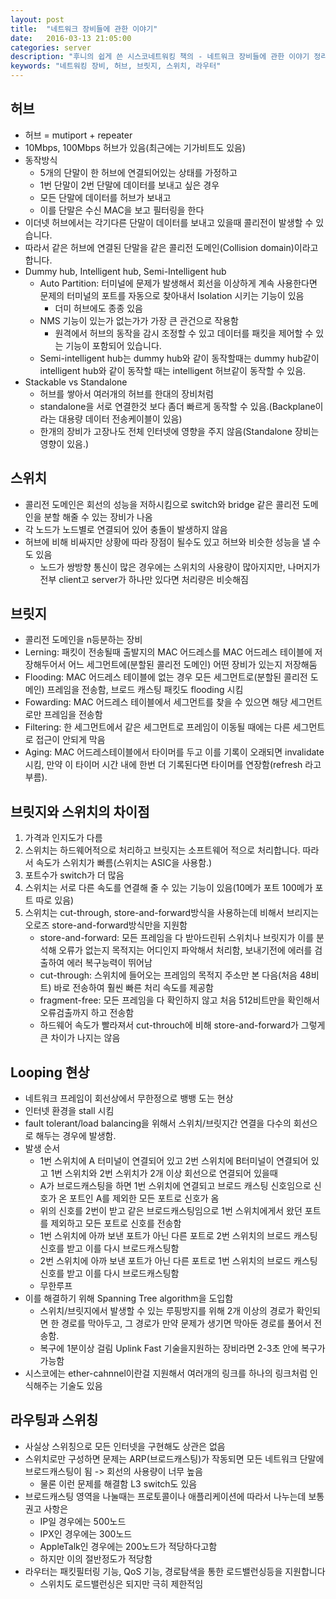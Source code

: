 ```yaml
---
layout: post
title:  "네트워크 장비들에 관한 이야기"
date:   2016-03-13 21:05:00
categories: server
description: "후니의 쉽게 쓴 시스코네트워킹 책의 - 네트워크 장비들에 관한 이야기 정리"
keywords: "네트워킹 장비, 허브, 브릿지, 스위치, 라우터"
---
```


## 허브

* 허브 = mutiport + repeater
* 10Mbps, 100Mbps 허브가 있음(최근에는 기가비트도 있음)
* 동작방식
    * 5개의 단말이 한 허브에 연결되어있는 상태를 가정하고
    * 1번 단말이 2번 단말에 데이터를 보내고 싶은 경우
    * 모든 단말에 데이터를 허브가 보내고
    * 이를 단말은 수신 MAC을 보고 필터링을 한다
* 이더넷 허브에서는 각기다른 단말이 데이터를 보내고 있을때 콜리전이 발생할 수 있습니다.
* 따라서 같은 허브에 연결된 단말을 같은 콜리전 도메인(Collision domain)이라고 합니다.
* Dummy hub, Intelligent hub, Semi-Intelligent hub
    * Auto Partition: 터미널에 문제가 발생해서 회선을 이상하게 계속 사용한다면 문제의 터미널의 포트를 자동으로 찾아내서 Isolation 시키는 기능이 있음
        * 더미 허브에도 종종 있음
    * NMS 기능이 있는가 없는가가 가장 큰 관건으로 작용함
        * 원격에서 허브의 동작을 감시 조정할 수 있고 데이터를 패킷을 제어할 수 있는 기능이 포함되어 있습니다.
    * Semi-intelligent hub는 dummy hub와 같이 동작할때는 dummy hub같이 intelligent hub와 같이 동작할 때는 intelligent 허브같이 동작할 수 있음.
* Stackable vs Standalone
    * 허브를 쌓아서 여러개의 허브를 한대의 장비처럼
    *  standalone을 서로 연결한것 보다 좀더 빠르게 동작할 수 있음.(Backplane이라는 대용량 데이터 전송케이블이 있음)
    *  한개의 장비가 고장나도 전체 인터넷에 영향을 주지 않음(Standalone 장비는 영향이 있음.)


## 스위치

* 콜리전 도메인은 회선의 성능을 저하시킴으로 switch와 bridge 같은 콜리전 도메인을 분할 해줄 수 있는 장비가 나옴
* 각 노드가 노드별로 연결되어 있어 충돌이 발생하지 않음
* 허브에 비해 비싸지만 상황에 따라 장점이 될수도 있고 허브와 비슷한 성능을 낼 수도 있음
    * 노드가 쌍방향 통신이 많은 경우에는 스위치의 사용량이 많아지지만, 나머지가 전부 client고 server가 하나만 있다면 처리량은 비슷해짐

## 브릿지

* 콜리전 도메인을 n등분하는 장비
* Lerning: 패킷이 전송될때 출발지의 MAC 어드레스를 MAC 어드레스 테이블에 저장해두어서 어느 세그먼트에(분할된 콜리전 도메인) 어떤 장비가 있는지 저장해둠
* Flooding: MAC 어드레스 테이블에 없는 경우 모든 세그먼트로(분할된 콜리전 도메인) 프레임을 전송함, 브로드 캐스팅 패킷도 flooding 시킴
* Fowarding: MAC 어드레스 테이블에서 세그먼트를 찾을 수 있으면 해당 세그먼트로만 프레임을 전송함
* Filtering: 한 세그먼트에서 같은 세그먼트로 프레임이 이동될 때에는 다른 세그먼트로 접근이 안되게 막음
* Aging: MAC 어드레스테이블에서 타이머를 두고 이를 기록이 오래되면 invalidate 시킴, 만약 이 타이머 시간 내에 한번 더 기록된다면 타이머를 연장함(refresh 라고 부름).

## 브릿지와 스위치의 차이점

1. 가격과 인지도가 다름
1. 스위치는 하드웨어적으로 처리하고 브릿지는 소프트웨어 적으로 처리합니다. 따라서 속도가 스위치가 빠름(스위치는 ASIC을 사용함.)
1. 포트수가 switch가 더 많음
1. 스위치는 서로 다른 속도를 연결해 줄 수 있는 기능이 있음(10메가 포트 100메가 포트 따로 있음)
1. 스위치는 cut-through, store-and-forward방식을 사용하는데 비해서 브리지는 오로즈 store-and-forward방식만을 지원함
    * store-and-forward: 모든 프레임을 다 받아드린뒤 스위치나 브릿지가 이를 분석해 오류가 없는지 목적지는 어디인지 파악해서 처리함, 보내기전에 에러를 검출하여 에러 복구능력이 뛰어남
    * cut-through: 스위치에 들어오는 프레임의 목적지 주소만 본 다음(처음 48비트) 바로 전송하여 훨씬 빠른 처리 속도를 제공함
    * fragment-free: 모든 프레임을 다 확인하지 않고 처음 512비트만을 확인해서 오류검출까지 하고 전송함
    * 하드웨어 속도가 빨라져서 cut-throuch에 비해 store-and-forward가 그렇게 큰 차이가 나지는 않음

## Looping 현상

* 네트워크 프레임이 회선상에서 무한정으로 뱅뱅 도는 현상
* 인터넷 환경을 stall 시킴
* fault tolerant/load balancing을 위해서 스위치/브릿지간 연결을 다수의 회선으로 해두는 경우에 발생함.
* 발생 순서
    * 1번 스위치에 A 터미널이 연결되어 있고 2번 스위치에 B터미널이 연결되어 있고 1번 스위치와 2번 스위치가 2개 이상 회선으로 연결되어 있을때
    * A가 브로드캐스팅을 하면 1번 스위치에 연결되고 브로드 캐스팅 신호임으로 신호가 온 포트인 A를 제외한 모든 포트로 신호가 옴
    * 위의 신호를 2번이 받고 같은 브로드캐스팅임으로 1번 스위치에게서 왔던 포트를 제외하고 모든 포트로 신호를 전송함
    * 1번 스위치에 아까 보낸 포트가 아닌 다른 포트로 2번 스위치의 브로드 캐스팅 신호를 받고 이를 다시 브로드캐스팅함
    * 2번 스위치에 아까 보낸 포트가 아닌 다른 포트로 1번 스위치의 브로드 캐스팅 신호를 받고 이를 다시 브로드캐스팅함
    * 무한루프
* 이를 해결하기 위해 Spanning Tree algorithm을 도입함
    * 스위치/브릿지에서 발생할 수 있는 루핑방지를 위해 2개 이상의 경로가 확인되면 한 경로를 막아두고, 그 경로가 만약 문제가 생기면 막아둔 경로를 풀어서 전송함.
    * 복구에 1분이상 걸림 Uplink Fast 기술을지원하는 장비라면 2-3초 안에 복구가 가능함
* 시스코에는 ether-cahnnel이란걸 지원해서 여러개의 링크를 하나의 링크처럼 인식해주는 기술도 있음

## 라우팅과 스위칭

* 사실상 스위칭으로 모든 인터넷을 구현해도 상관은 없음
* 스위치로만 구성하면 문제는 ARP(브로드캐스팅)가 작동되면 모든 네트워크 단말에 브로드캐스팅이 됨 -> 회선의 사용량이 너무 높음
    * 물론 이런 문제를 해결함 L3 switch도 있음
* 브로드캐스팅 영역을 나눌때는 프로토콜이나 애플리케이션에 따라서 나누는데 보통 권고 사항은
    * IP일 경우에는 500노드
    * IPX인 경우에는 300노드
    * AppleTalk인 경우에는 200노드가 적당하다고함
    * 하지만 이의 절반정도가 적당함
* 라우터는 패킷필터링 기능, QoS 기능, 경로탐색을 통한 로드밸런싱등을 지원합니다
    * 스위치도 로드밸런싱은 되지만 극히 제한적임
